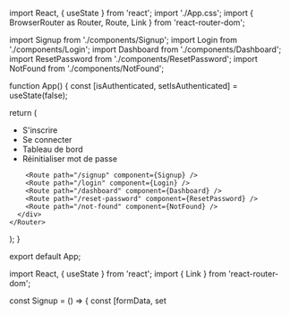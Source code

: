 import React, { useState } from 'react';
import './App.css';
import { BrowserRouter as Router, Route, Link } from 'react-router-dom';

import Signup from './components/Signup';
import Login from './components/Login';
import Dashboard from './components/Dashboard';
import ResetPassword from './components/ResetPassword';
import NotFound from './components/NotFound';

function App() {
 const [isAuthenticated, setIsAuthenticated] = useState(false);

 return (
    <Router>
      <div className="App">
        <nav>
          <ul>
            <li>
              <Link to="/signup">S'inscrire</Link>
            </li>
            <li>
              <Link to="/login">Se connecter</Link>
            </li>
            <li>
              <Link to="/dashboard">Tableau de bord</Link>
            </li>
            <li>
              <Link to="/reset-password">Réinitialiser mot de passe</Link>
            </li>
          </ul>
        </nav>

        <Route path="/signup" component={Signup} />
        <Route path="/login" component={Login} />
        <Route path="/dashboard" component={Dashboard} />
        <Route path="/reset-password" component={ResetPassword} />
        <Route path="/not-found" component={NotFound} />
      </div>
    </Router>
 );
}

export default App;



import React, { useState } from 'react';
import { Link } from 'react-router-dom';

const Signup = () => {
 const [formData, set
